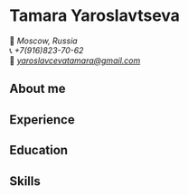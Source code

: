 # Tamara Yaroslavtseva
:round_pushpin:    *Moscow, Russia*\
:telephone_receiver:    *+7(916)823-70-62*\
:email:    *yaroslavcevatamara@gmail.com*

## About me
## Experience
## Education
## Skills
